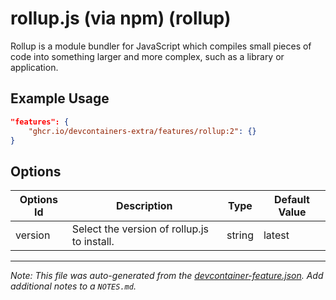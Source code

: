 
# rollup.js (via npm) (rollup)

Rollup is a module bundler for JavaScript which compiles small pieces of code into something larger and more complex, such as a library or application.

## Example Usage

```json
"features": {
    "ghcr.io/devcontainers-extra/features/rollup:2": {}
}
```

## Options

| Options Id | Description | Type | Default Value |
|-----|-----|-----|-----|
| version | Select the version of rollup.js to install. | string | latest |



---

_Note: This file was auto-generated from the [devcontainer-feature.json](devcontainer-feature.json).  Add additional notes to a `NOTES.md`._
